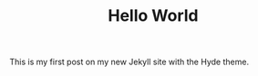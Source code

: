 ﻿---
layout: post
title: Hello World
---

This is my first post on my new Jekyll site with the Hyde theme.
